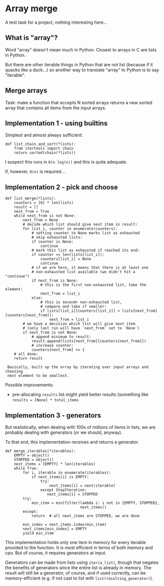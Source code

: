 # Array merge

A test task for a project, nothing interesting here...

## What is "array"?

Word "array" doesn't mean much in Python. Closest to arrays in C are 
lists in Python.

But there are other iterable things in Python that are not list 
(because if it quacks like a duck...) so another way to translate "array" to 
Python is to say "iterable".

## Merge arrays

Task: make a function that accepts N sorted arrays returns a new sorted array 
that contains all items from the input arrays.

## Implementation 1 - using builtins

Simplest and almost always sufficient:

    def list_chain_and_sort(*lists):
        from itertools import chain
        return sorted(chain(*lists))
        
I suspect this runs in `O(n log(n))` and this is quite adequate.

If, however, `O(n)` is required...


## Implementation 2 - pick and choose
 
    def list_merge(*lists):
        counters = [0] * len(lists)
        result = []
        next_from = True
        while next_from is not None:
            next_from = None
            # decide which list should give next item in result:
            for list_i, counter in enumerate(counters):
                # setting counter to None marks list as exhausted
                # skip exhausted lists:
                if counter is None:
                    continue
                # mark this list as exhausted if reached its end:
                if counter >= len(lists[list_i]):
                    counters[list_i] = None
                    continue
                # if we are here, it means that there is at least one 
                # non-exhausted list available (we didn't hit a "continue")
                if next_from is None:
                    # this is the first non-exhausted list, take the element:
                    next_from = list_i
                else:
                    # this is second+ non-exhausted list,
                    # compare and take if smaller:
                    if lists[list_i][counters[list_i]] < lists[next_from][counters[next_from]]:
                        next_from = list_i
            # we have a decision which list will give next item
            # (only last run will have `next_from` set to `None`)
            if next_from is not None:
                # append minimum to result:
                result.append(lists[next_from][counters[next_from]])
                # increase counter:
                counters[next_from] += 1
        # all done:
        return result

     Basically, built up the array by iterating over input arrays and choosing
     next element to be smallest.

Possible improvements:

 - pre-allocating `results` list *might* yield better results (something
   like `results = [None] * total_items`
   

## Implementation 3 - generators

But realistically, when dealing with 100s of millions of items in lists, we
are probably dealing with generators (or we should, anyway).

To that end, this implementation receives and returns a generator.


    def merge_iterables(*iterables):
        EMPTY = object()
        STOPPED = object()
        next_items = [EMPTY] * len(iterables)
        while True:
            for i, iterable in enumerate(iterables):
                if next_items[i] is EMPTY:
                    try:
                        next_items[i] = next(iterable)
                    except StopIteration:
                       next_items[i] = STOPPED
            try:
                min_item = min(filter(lambda i: i not in {EMPTY, STOPPED},
                                      next_items))
            except:
                return  # all next_items are STOPPED, we are done
    
            min_index = next_items.index(min_item)
            next_items[min_index] = EMPTY
            yield min_item


This implementation holds only one item in memory for every iterable provided 
to the function. It is most efficient in terms of both memory and cpu. 
But of course, it requires generators at input. 

Generators can be made from lists using `iter(a_list)`, though that negates 
the benefits of generators since the entire list is already in memory. 
The result will still be a generator, of course, and if used correctly,
can be memory-efficient (e.g. if not cast to list with 
`list(resulting_generator)`).
